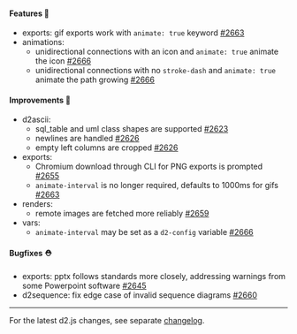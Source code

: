 #### Features 🚀

- exports: gif exports work with `animate: true` keyword [#2663](https://github.com/terrastruct/d2/pull/2663)
- animations:
  - unidirectional connections with an icon and `animate: true` animate the icon [#2666](https://github.com/terrastruct/d2/pull/2666)
  - unidirectional connections with no `stroke-dash` and `animate: true` animate the path growing [#2666](https://github.com/terrastruct/d2/pull/2666)

#### Improvements 🧹

- d2ascii:
  - sql_table and uml class shapes are supported [#2623](https://github.com/terrastruct/d2/pull/2623)
  - newlines are handled [#2626](https://github.com/terrastruct/d2/pull/2626)
  - empty left columns are cropped [#2626](https://github.com/terrastruct/d2/pull/2626)
- exports:
  - Chromium download through CLI for PNG exports is prompted [#2655](https://github.com/terrastruct/d2/pull/2655)
  - `animate-interval` is no longer required, defaults to 1000ms for gifs [#2663](https://github.com/terrastruct/d2/pull/2663)
- renders:
  - remote images are fetched more reliably [#2659](https://github.com/terrastruct/d2/pull/2659)
- vars:
  - `animate-interval` may be set as a `d2-config` variable [#2666](https://github.com/terrastruct/d2/pull/2666)

#### Bugfixes ⛑️

- exports: pptx follows standards more closely, addressing warnings from some Powerpoint software [#2645](https://github.com/terrastruct/d2/pull/2645)
- d2sequence: fix edge case of invalid sequence diagrams [#2660](https://github.com/terrastruct/d2/pull/2660)

---

For the latest d2.js changes, see separate [changelog](https://github.com/terrastruct/d2/blob/master/d2js/js/CHANGELOG.md).
